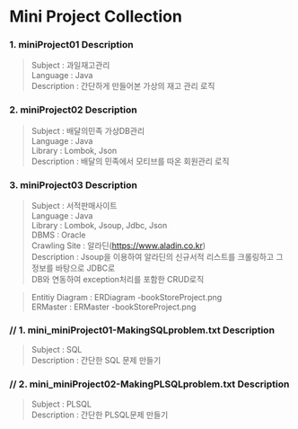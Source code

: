 Mini Project Collection
==============
### 1. miniProject01 Description
> Subject : 과일재고관리 <br>
> Language : Java <br>
> Description : 간단하게 만들어본 가상의 재고 관리 로직 <br>

### 2. miniProject02 Description
> Subject : 배달의민족 가상DB관리 <br>
> Language : Java <br>
> Library : Lombok, Json <br>
> Description : 배달의 민족에서 모티브를 따온 회원관리 로직 <br>

### 3. miniProject03 Description

> Subject : 서적판매사이트 <br>
> Language : Java <br>
> Library : Lombok, Jsoup, Jdbc, Json <br>
> DBMS : Oracle <br>
> Crawling Site : 알라딘(https://www.aladin.co.kr) <br>
> Description : Jsoup을 이용하여 알라딘의 신규서적 리스트를 크롤링하고 그 정보를 바탕으로 JDBC로 <br>
DB와 연동하여 exception처리를 포함한 CRUD로직  <br>

> Entitiy Diagram : ERDiagram -bookStoreProject.png <br>
> ERMaster : ERMaster -bookStoreProject.png <br>

### // 1. mini_miniProject01-MakingSQLproblem.txt Description
> Subject : SQL <br>
> Description : 간단한 SQL 문제 만들기 <br>

### // 2. mini_miniProject02-MakingPLSQLproblem.txt Description
> Subject : PLSQL <br>
> Description : 간단한 PLSQL문제 만들기 <br>
